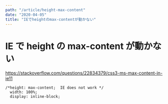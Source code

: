 ```yaml
---
path: "/article/height-max-content"
date: "2020-04-05"
title: "IEでheightのmax-contentが動かない"
---
```


# IE で height の max-content が動かない

https://stackoverflow.com/questions/22834379/css3-ms-max-content-in-ie11

```
/*height: max-content;  IE does not work */
  width: 100%;
  display: inline-block;
```
